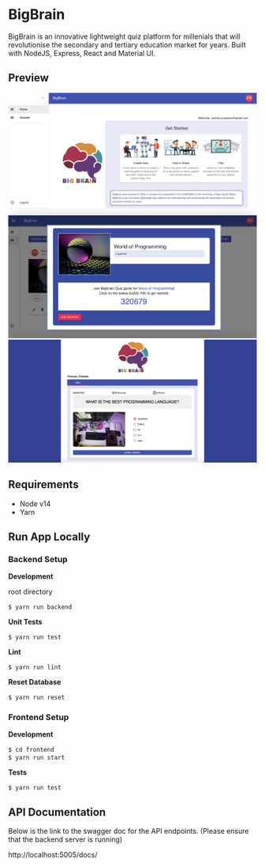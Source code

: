 # BigBrain

BigBrain is an innovative lightweight quiz platform for millenials that will revolutionise the secondary and tertiary education market for years. Built with NodeJS, Express, React and Material UI.

## Preview
![Preview #1](./frontend/src/assets/preview-1.jpg)
![Preview #2](./frontend/src/assets/preview-2.jpg)
![Preview #3](./frontend/src/assets/preview-3.jpg)

## Requirements
- Node v14
- Yarn

## Run App Locally
### Backend Setup

**Development**

root directory
```
$ yarn run backend
```

**Unit Tests**
```
$ yarn run test
```

**Lint**
```
$ yarn run lint
```

**Reset Database**
```
$ yarn run reset
```

### Frontend Setup

**Development**
```
$ cd frontend
$ yarn run start
```

**Tests**
```
$ yarn run test
```

## API Documentation

Below is the link to the swagger doc for the API endpoints.
(Please ensure that the backend server is running)

http://localhost:5005/docs/



